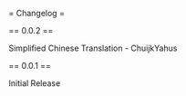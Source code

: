 = Changelog =

== 0.0.2 ==

Simplified Chinese Translation - ChuijkYahus

== 0.0.1 ==

Initial Release
